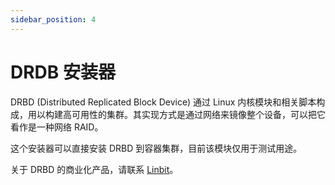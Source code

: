 ```yaml
---
sidebar_position: 4
---
```


# DRDB 安装器

DRBD (Distributed Replicated Block Device) 通过 Linux 内核模块和相关脚本构成，用以构建高可用性的集群。其实现方式是通过网络来镜像整个设备，可以把它看作是一种网络 RAID。

这个安装器可以直接安装 DRBD 到容器集群，目前该模块仅用于测试用途。

关于 DRBD 的商业化产品，请联系 [Linbit](https://linbit.com/contact-us/)。
